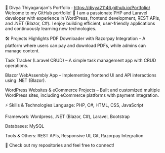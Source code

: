 📌 Divya Thiyagarajan's Portfolio : https://divya21146.github.io/Portfolio/
Welcome to my GitHub portfolio! 🚀 I am a passionate PHP and Laravel developer with experience in WordPress, frontend development, REST APIs, and .NET (Blazor, C#). I enjoy building efficient, user-friendly applications and continuously learning new technologies.

🛠️ Projects Highlights
PDF Downloader with Razorpay Integration – A platform where users can pay and download PDFs, while admins can manage content.

Task Tracker (Laravel CRUD) – A simple task management app with CRUD operations.

Blazor WebAssembly App – Implementing frontend UI and API interactions using .NET (Blazor).

WordPress Websites & eCommerce Projects – Built and customized multiple WordPress sites, including eCommerce platforms with payment integration.

⚡ Skills & Technologies
Language: PHP, C#, HTML, CSS, JavaScript

Framework: Wordpress, .NET (Blazor, C#), Laravel, Bootstrap

Databases: MySQL

Tools & Others: REST APIs, Responsive UI, Git, Razorpay Integration

📌 Check out my repositories and feel free to connect!
